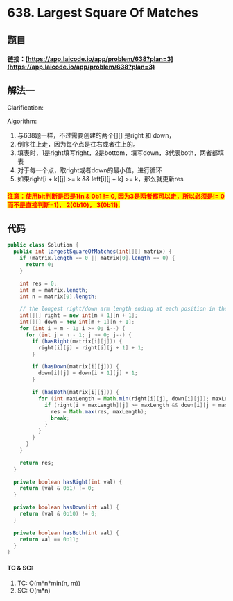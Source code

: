# 638. Largest Square Of Matches

## 题目

#### 链接：[https://app.laicode.io/app/problem/638?plan=3](https://app.laicode.io/app/problem/638?plan=3)

## 解法一

Clarification:&#x20;

Algorithm:&#x20;

1. 与638题一样，不过需要创建的两个\[]\[] 是right 和 down，
2. 倒序往上走，因为每个点是往右或者往上的。
3. 填表时，1是right填写right，2是bottom，填写down，3代表both，两者都填表
4. 对于每一个点，取right或者down的最小值，进行循环
5. 如果right\[i + k]\[j] >= k && left\[i]\[j + k] >= k，那么就更新res

#### <mark style="color:red;">注意：使用bit判断是否是1(n & 0b1 != 0, 因为3是两者都可以走，所以必须是!= 0而不是直接判断=1)， 2(0b10)， 3(0b11).</mark>&#x20;

## 代码

```java
public class Solution {
  public int largestSquareOfMatches(int[][] matrix) {
    if (matrix.length == 0 || matrix[0].length == 0) {
      return 0;
    }

    int res = 0;
    int m = matrix.length;
    int n = matrix[0].length;

    // the longest right/down arm length ending at each position in the matrix
    int[][] right = new int[m + 1][n + 1];
    int[][] down = new int[m + 1][n + 1];
    for (int i = m - 1; i >= 0; i--) {
      for (int j = n - 1; j >= 0; j--) {
        if (hasRight(matrix[i][j])) {
          right[i][j] = right[i][j + 1] + 1;
        }

        if (hasDown(matrix[i][j])) {
          down[i][j] = down[i + 1][j] + 1;
        }

        if (hasBoth(matrix[i][j])) {
          for (int maxLength = Math.min(right[i][j], down[i][j]); maxLength >= 1; maxLength--) {
            if (right[i + maxLength][j] >= maxLength && down[i][j + maxLength] >= maxLength) {
              res = Math.max(res, maxLength);
              break;
            }
          }
        }
      }
    }

    return res;
  }

  private boolean hasRight(int val) {
    return (val & 0b1) != 0;
  }

  private boolean hasDown(int val) {
    return (val & 0b10) != 0;
  }

  private boolean hasBoth(int val) {
    return val == 0b11;
  }
}

```

#### TC & SC:&#x20;

1. TC: O(m\*n\*min(n, m))
2. SC: O(m\*n)
